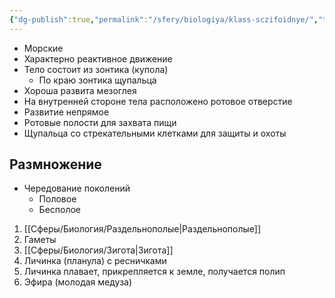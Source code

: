 ```yaml
---
{"dg-publish":true,"permalink":"/sfery/biologiya/klass-sczifoidnye/","tags":["Зоология"]}
---
```


- Морские
- Характерно реактивное движение
- Тело состоит из зонтика (купола)
	- По краю зонтика щупальца
- Хороша развита мезоглея
- На внутренней стороне тела расположено ротовое отверстие
- Развитие непрямое
- Ротовые полости для захвата пищи
- Щупальца со стрекательными клетками для защиты и охоты
## Размножение
- Чередование поколений
	- Половое
	- Бесполое
1. [[Сферы/Биология/Раздельнополые\|Раздельнополые]] 
2. Гаметы
3. [[Сферы/Биология/Зигота\|Зигота]]
4. Личинка (планула) с ресничками
5. Личинка плавает, прикрепляется к земле, получается полип
6. Эфира (молодая медуза)